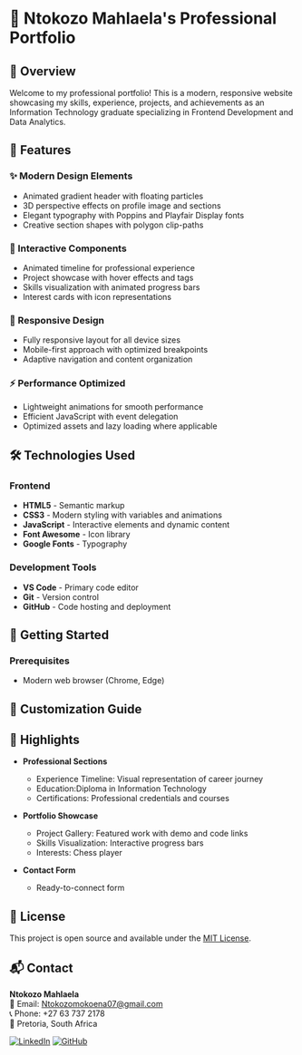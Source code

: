 # 💼 Ntokozo Mahlaela's Professional Portfolio

## 📌 Overview
Welcome to my professional portfolio! This is a modern, responsive website showcasing my skills, experience, projects, and achievements as an Information Technology graduate specializing in Frontend Development and Data Analytics.

## 🚀 Features

### ✨ Modern Design Elements
- Animated gradient header with floating particles
- 3D perspective effects on profile image and sections
- Elegant typography with Poppins and Playfair Display fonts
- Creative section shapes with polygon clip-paths

### 🎨 Interactive Components
- Animated timeline for professional experience
- Project showcase with hover effects and tags
- Skills visualization with animated progress bars
- Interest cards with icon representations

### 📱 Responsive Design
- Fully responsive layout for all device sizes
- Mobile-first approach with optimized breakpoints
- Adaptive navigation and content organization

### ⚡ Performance Optimized
- Lightweight animations for smooth performance
- Efficient JavaScript with event delegation
- Optimized assets and lazy loading where applicable

## 🛠️ Technologies Used

### Frontend
- **HTML5** - Semantic markup
- **CSS3** - Modern styling with variables and animations
- **JavaScript** - Interactive elements and dynamic content
- **Font Awesome** - Icon library
- **Google Fonts** - Typography

### Development Tools
- **VS Code** - Primary code editor
- **Git** - Version control
- **GitHub** - Code hosting and deployment



## 🚀 Getting Started

### Prerequisites
- Modern web browser (Chrome, Edge)

## 🎨 Customization Guide


## 🌟 Highlights
- **Professional Sections**
  - Experience Timeline: Visual representation of career journey
  - Education:Diploma in Information Technology 
  - Certifications: Professional credentials and courses

- **Portfolio Showcase**
  - Project Gallery: Featured work with demo and code links
  - Skills Visualization: Interactive progress bars
  - Interests: Chess player

- **Contact Form**
  - Ready-to-connect form 

## 📜 License
This project is open source and available under the [MIT License](LICENSE).

## 📬 Contact
**Ntokozo Mahlaela**  
📧 Email: [Ntokozomokoena07@gmail.com](mailto:Ntokozomokoena07@gmail.com)  
📞 Phone: +27 63 737 2178  
📍 Pretoria, South Africa  

[![LinkedIn](https://img.shields.io/badge/LinkedIn-Connect-blue)](https://www.linkedin.com/in/yourprofile) 
[![GitHub](https://img.shields.io/badge/GitHub-Follow-black)](https://github.com/yourusername)

